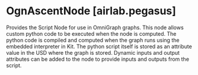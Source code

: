 # OgnAscentNode [airlab.pegasus]

Provides the Script Node for use in OmniGraph graphs. This node allows custom python code to be executed when the node is computed. The python code is compiled and computed when the graph runs using the embedded interpreter in Kit. The python script itself is stored as an attribute value in the USD where the graph is stored. Dynamic inputs and output attributes can be added to the node to provide inputs and outputs from the script.

